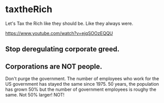 # taxtheRich
Let's Tax the Rich like they should be. Like they always were. 

https://www.youtube.com/watch?v=ejqSOOzEQQU

<h2>Stop deregulating corporate greed.</h2>
<h2>Corporations are NOT people.</h2>

Don't purge the government. The number of employees who work for the US government has stayed the same since 1975. 50 years, the population has grown 50% but the number of government employees is roughy the same. Not 50% larger! NOT!


